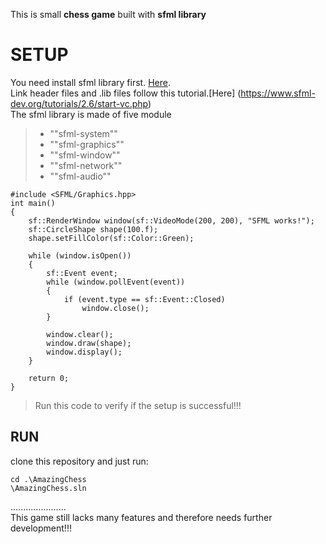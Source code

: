This is small **chess game** built with **sfml library** 

# SETUP 

You need install sfml library first. [Here](https://www.sfml-dev.org/download.php).    
Link header files and .lib files follow this tutorial.[Here] (https://www.sfml-dev.org/tutorials/2.6/start-vc.php)    
The sfml library is made of five module  
> - ""sfml-system""  
> - ""sfml-graphics""  
> - ""sfml-window""  
> - ""sfml-network""  
> - ""sfml-audio""


    #include <SFML/Graphics.hpp>
    int main()
    {
        sf::RenderWindow window(sf::VideoMode(200, 200), "SFML works!");
        sf::CircleShape shape(100.f);
        shape.setFillColor(sf::Color::Green);
    
        while (window.isOpen())
        {
            sf::Event event;
            while (window.pollEvent(event))
            {
                if (event.type == sf::Event::Closed)
                    window.close();
            }
    
            window.clear();
            window.draw(shape);
            window.display();
        }
    
        return 0;
    }
> Run this code to verify if the setup is successful!!!  
  
  
  
## RUN  
  
clone this repository and just run:

    cd .\AmazingChess  
    \AmazingChess.sln
......................  
This game still lacks many features and therefore needs further development!!!  

